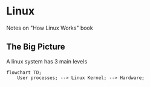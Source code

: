 # Linux
Notes on "How Linux Works" book

## The Big Picture

A linux system has 3 main levels

```mermaid
flowchart TD;
    User processes; --> Linux Kernel; --> Hardware;
```
